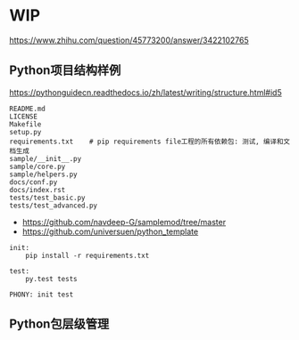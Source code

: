 # WIP

<https://www.zhihu.com/question/45773200/answer/3422102765>

## Python项目结构样例

<https://pythonguidecn.readthedocs.io/zh/latest/writing/structure.html#id5>

```text
README.md   
LICENSE
Makefile
setup.py
requirements.txt    # pip requirements file工程的所有依赖包: 测试, 编译和文档生成
sample/__init__.py
sample/core.py
sample/helpers.py
docs/conf.py
docs/index.rst
tests/test_basic.py
tests/test_advanced.py
```

- <https://github.com/navdeep-G/samplemod/tree/master>
- <https://github.com/universuen/python_template>

```make
init:
    pip install -r requirements.txt

test:
    py.test tests

PHONY: init test
```

## Python包层级管理
